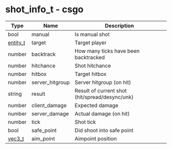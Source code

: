# shot_info_t - csgo

Type | Name | Description
------------ | ------------- | -------------
bool | manual | Is manual shot
[entity_t](../entity_t) | target | Target player
number | backtrack | How many ticks have been backtracked
number | hitchance | Shot hitchance
number | hitbox | Target hitbox
number  | server_hitgroup | Server hitgroup (on hit)
string | result | Result of current shot (hit/spread/desync/unk)
number | client_damage | Expected damage
number | server_damage | Actual damage (on hit)
number | tick | Shot tick
bool | safe_point | Did shoot into safe point
[vec3_t](../../../types/vec3_t) | aim_point | Aimpoint position